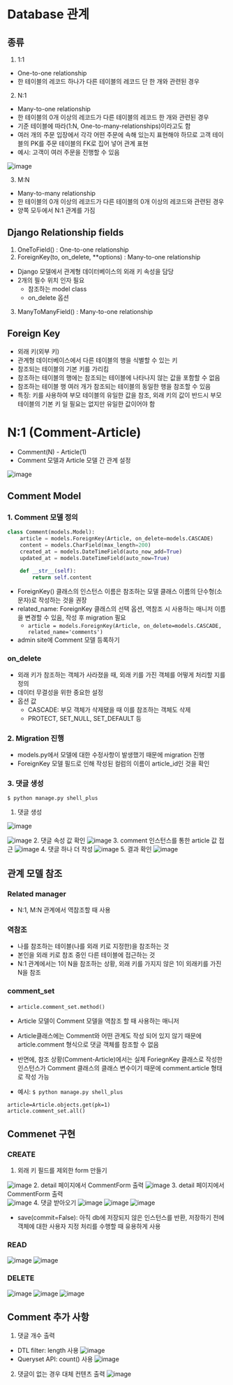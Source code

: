 # Database 관계

## 종류
1. 1:1
- One-to-one relationship
- 한 테이블의 레코드 하나가 다른 테이블의 레코드 단 한 개와 관련된 경우
2. N:1
- Many-to-one relationship
- 한 테이블의 0개 이상의 레코드가 다른 테이블의 레코드 한 개와 관련된 경우
- 기준 테이블에 따라(1:N, One-to-many-relationships)이라고도 함
- 여러 개의 주문 입장에서 각각 어떤 주문에 속해 있는지 표현해야 하므로 고객 테이블의 PK를 주문 테이블의 FK로 집어 넣어 관계 표현
- 예시: 고객이 여러 주문을 진행할 수 있음 

![image](https://user-images.githubusercontent.com/122726684/230803181-b6de3a56-07f6-4802-8503-6982dffc31de.png)

3. M:N
- Many-to-many relationship
- 한 테이블의 0개 이상의 레코드가 다른 테이블의 0개 이상의 레코드와 관련된 경우
- 양쪽 모두에서 N:1 관계를 가짐

## Django Relationship fields
1. OneToField() : One-to-one relationship
2. ForeignKey(to, on_delete, **options) : Many-to-one relationship
- Django 모델에서 관계형 데이터베이스의 외래 키 속성을 담당
- 2개의 필수 위치 인자 필요
  - 참조하는 model class
  - on_delete 옵션
3. ManyToManyField() : Many-to-one relationship


## Foreign Key
- 외래 키(외부 키)
- 관계형 데이터베이스에서 다른 테이블의 행을 식별할 수 있는 키
- 참조되는 테이블의 기본 키를 가리킴
- 참조하는 테이블의 행에는 참조되는 테이블에 나타나지 않는 값을 포함할 수 없음
- 참조하는 테이블 행 여러 개가 참조되는 테이블의 동일한 행을 참조할 수 있음
- 특징: 키를 사용하여 부모 테이블의 유일한 값을 참조, 외래 키의 값이 반드시 부모 테이블의 기본 키 일 필요는 없지만 유일한 값이어야 함

# N:1 (Comment-Article)
- Comment(N) - Article(1)
- Comment 모델과 Article 모델 간 관계 설정

![image](https://user-images.githubusercontent.com/122726684/230811684-402c06dd-9bfa-4b10-a28c-2e47fe9f3bd9.png)

## Comment Model
### 1. Comment 모델 정의
```python
class Comment(models.Model):
    article = models.ForeignKey(Article, on_delete=models.CASCADE)
    content = models.CharField(max_length=200)
    created_at = models.DateTimeField(auto_now_add=True)
    updated_at = models.DateTimeField(auto_now=True)

    def __str__(self):
        return self.content
```
- ForeignKey() 클래스의 인스턴스 이름은 참조하는 모델 클래스 이름의 단수형(소문자)로 작성하는 것을 권장
- related_name: ForeignKey 클래스의 선택 옵션, 역참조 시 사용하는 매니저 이름을 변경할 수 있음, 작성 후 migration 필요
  - `article = models.ForeignKey(Article, on_delete=models.CASCADE, related_name='comments')`
- admin site에 Comment 모델 등록하기

### on_delete
- 외래 키가 참조하는 객체가 사라졌을 때, 외래 키를 가진 객체를 어떻게 처리할 지를 정의
- 데이터 무결성을 위한 중요한 설정
- 옵션 값
  - CASCADE: 부모 객체가 삭제됐을 때 이를 참조하는 객체도 삭제
  - PROTECT, SET_NULL, SET_DEFAULT 등

### 2. Migration 진행
- models.py에서 모델에 대한 수정사항이 발생했기 때문에 migration 진행
- ForeignKey 모델 필드로 인해 작성된 컬럼의 이름이 article_id인 것을 확인

### 3. 댓글 생성
`$ python manage.py shell_plus`

1. 댓글 생성  
     
![image](https://user-images.githubusercontent.com/122726684/230813184-a4d726d9-b273-4313-bb20-1463d14957a5.png)

![image](https://user-images.githubusercontent.com/122726684/230813225-0fb1f02c-dd2a-4402-8f81-8562edab65ff.png)
2. 댓글 속성 값 확인
![image](https://user-images.githubusercontent.com/122726684/230813286-e7be5fda-ddd9-4852-9ded-b617280f0af2.png)
3. comment 인스턴스를 통한 article 값 접근
![image](https://user-images.githubusercontent.com/122726684/230813369-7b345c37-f9b0-4dd6-85bc-36875aa2e55f.png)
4. 댓글 하나 더 작성
![image](https://user-images.githubusercontent.com/122726684/230813498-35031159-9797-4da6-bfdc-feaa0d0b3be8.png)
5. 결과 확인
![image](https://user-images.githubusercontent.com/122726684/230813544-1ad1ab34-ae5b-4b59-8c34-380cfed98f26.png)

## 관계 모델 참조
### Related manager
  - N:1, M:N 관계에서 역참조할 때 사용
### 역참조
- 나를 참조하는 테이블(나를 외래 키로 지정한)을 참조하는 것
- 본인을 외래 키로 참조 중인 다른 테이블에 접근하는 것
- N:1 관계에서는 1이 N을 참조하는 상황, 외래 키를 가지지 않은 1이 외래키를 가진 N을 참조
### comment_set
- `article.comment_set.method()`
- Article 모델이 Comment 모델을 역참조 할 때 사용하는 매니저
- Article클래스에는 Comment와 어떤 관계도 작성 되어 있지 않기 때문에 article.comment 형식으로 댓글 객체를 참조할 수 없음
- 반면에, 참조 상황(Comment-Article)에서는 실제 ForiegnKey 클래스로 작성한 인스턴스가 Comment 클래스의 클래스 변수이기 때문에 comment.article 형태로 작성 가능

- 예시:
`$ python manage.py shell_plus`
```
article=Article.objects.get(pk=1)
article.comment_set.all()
```

## Commenet 구현
### CREATE
1. 외래 키 필드를 제외한 form 만들기

![image](https://user-images.githubusercontent.com/122726684/230816206-fe471d08-dddd-4529-b8a8-15951960eeca.png)
2. detail 페이지에서 CommentForm 출력
![image](https://user-images.githubusercontent.com/122726684/230816722-986dde8f-ce8e-4351-81cc-a172fc75c307.png)
3. detail 페이지에서 CommentForm 출력  
![image](https://user-images.githubusercontent.com/122726684/230816846-a234598a-ac6e-4c91-ae8d-66cc20a1db08.png)
4. 댓글 받아오기
![image](https://user-images.githubusercontent.com/122726684/230817747-4dc95406-11da-44cf-89c2-7b667611f105.png)
![image](https://user-images.githubusercontent.com/122726684/230817230-b0a6b933-d88d-4584-a429-52dca7d94445.png)
![image](https://user-images.githubusercontent.com/122726684/230817803-ee9478c6-ca7c-4d6b-88fa-6fa74940ac44.png)
- save(commit=False): 아직 db에 저장되지 않은 인스턴스를 반환, 저장하기 전에 객체에 대한 사용자 지정 처리를 수행할 때 유용하게 사용
  
### READ

![image](https://user-images.githubusercontent.com/122726684/230818724-a634f68c-25d7-4878-b4d0-6548303a8649.png)
![image](https://user-images.githubusercontent.com/122726684/230818734-52bf2187-0fa2-414f-90a7-1d6533733214.png)

### DELETE
![image](https://user-images.githubusercontent.com/122726684/230819037-a7d6d8b4-0df4-40d7-b3ee-a55d4eb525b6.png)
![image](https://user-images.githubusercontent.com/122726684/230819122-a46f6e36-8c07-4611-847a-0699938ef04f.png)
![image](https://user-images.githubusercontent.com/122726684/230819144-8c4e8b21-0565-412a-a60a-8e46db6e0cc5.png)

## Comment 추가 사항
1. 댓글 개수 출력
- DTL filter: length 사용
![image](https://user-images.githubusercontent.com/122726684/230819369-c5dee496-4c0b-4162-a148-4feb4978d948.png)
- Queryset API: count() 사용
![image](https://user-images.githubusercontent.com/122726684/230819426-d5fc66db-003a-413a-99ed-421d9d685c83.png)
2. 댓글이 없는 경우 대체 컨텐츠 출력
![image](https://user-images.githubusercontent.com/122726684/230819558-f38f757f-f6f3-4b4e-966a-de00d0e0598a.png)
